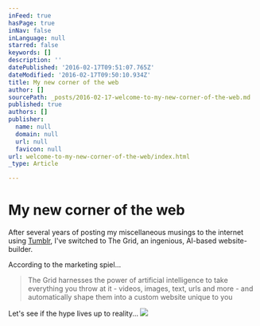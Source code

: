 ```yaml
---
inFeed: true
hasPage: true
inNav: false
inLanguage: null
starred: false
keywords: []
description: ''
datePublished: '2016-02-17T09:51:07.765Z'
dateModified: '2016-02-17T09:50:10.934Z'
title: My new corner of the web
author: []
sourcePath: _posts/2016-02-17-welcome-to-my-new-corner-of-the-web.md
published: true
authors: []
publisher:
  name: null
  domain: null
  url: null
  favicon: null
url: welcome-to-my-new-corner-of-the-web/index.html
_type: Article

---
```

# My new corner of the web

After several years of posting my miscellaneous musings to the internet using [Tumblr][0], I've switched to The Grid, an ingenious, AI-based website-builder.

According to the marketing spiel...

> The Grid harnesses the power of artificial intelligence to take everything you throw at it - videos, images, text, urls and more - and automatically shape them into a custom website unique to you

Let's see if the hype lives up to reality...
![](https://the-grid-user-content.s3-us-west-2.amazonaws.com/bd90dbc0-1cdf-4e5b-92f3-2cc4151b1ed4.png)

[0]: http://alanqcooper.tumblr.com/